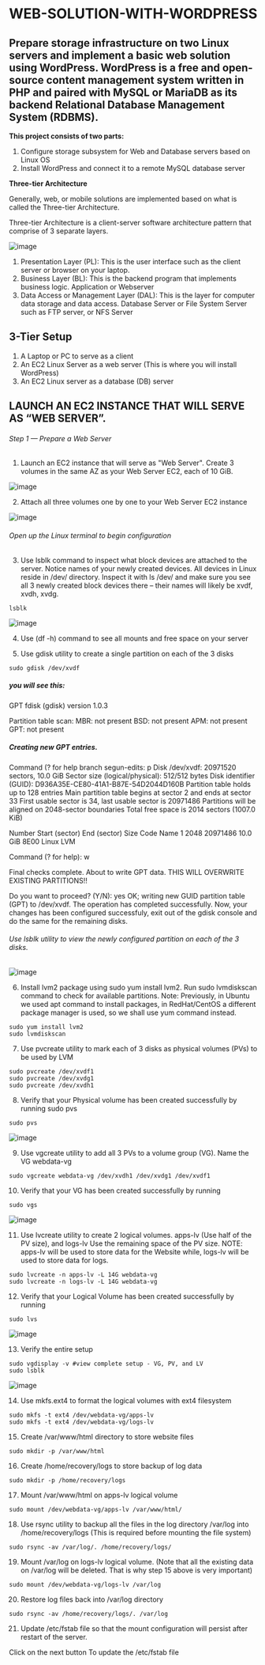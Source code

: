 # WEB-SOLUTION-WITH-WORDPRESS
## Prepare storage infrastructure on two Linux servers and implement a basic web solution using WordPress. WordPress is a free and open-source content management system written in PHP and paired with MySQL or MariaDB as its backend Relational Database Management System (RDBMS).

**This project consists of two parts:**

1. Configure storage subsystem for Web and Database servers based on Linux OS
2. Install WordPress and connect it to a remote MySQL database server

**Three-tier Architecture**

Generally, web, or mobile solutions are implemented based on what is called the Three-tier Architecture.

Three-tier Architecture is a client-server software architecture pattern that comprise of 3 separate layers.

![image](https://darey.io/wp-content/uploads/2021/07/six.jpg)

1. Presentation Layer (PL): This is the user interface such as the client server or browser on your laptop.
2. Business Layer (BL): This is the backend program that implements business logic. Application or Webserver
3. Data Access or Management Layer (DAL): This is the layer for computer data storage and data access. Database Server or File System Server such as FTP server, or NFS Server
## 3-Tier Setup
1. A Laptop or PC to serve as a client
2. An EC2 Linux Server as a web server (This is where you will install WordPress)
3. An EC2 Linux server as a database (DB) server

## LAUNCH AN EC2 INSTANCE THAT WILL SERVE AS “WEB SERVER”.
###### Step 1 — Prepare a Web Server

1. Launch an EC2 instance that will serve as "Web Server". Create 3 volumes in the same AZ as your Web Server EC2, each of 10 GiB.

![image](https://darey.io/wp-content/uploads/2021/07/volume_creation.png)

2. Attach all three volumes one by one to your Web Server EC2 instance

![image](https://darey.io/wp-content/uploads/2021/07/attach_volume.png)

###### Open up the Linux terminal to begin configuration

3. Use lsblk command to inspect what block devices are attached to the server. Notice names of your newly created devices. 
All devices in Linux reside in /dev/ directory. Inspect it with ls /dev/ and make sure you see all 3 newly created block devices
there – their names will likely be xvdf, xvdh, xvdg.

```
lsblk 
```
![image](https://darey.io/wp-content/uploads/2021/07/lsblk.png)

4. Use (df -h) command to see all mounts and free space on your server

5. Use gdisk utility to create a single partition on each of the 3 disks

```
sudo gdisk /dev/xvdf
```
##### you will see this: 

GPT fdisk (gdisk) version 1.0.3

Partition table scan:
  MBR: not present
  BSD: not present
  APM: not present
  GPT: not present

##### Creating new GPT entries.

Command (? for help branch segun-edits: p
Disk /dev/xvdf: 20971520 sectors, 10.0 GiB
Sector size (logical/physical): 512/512 bytes
Disk identifier (GUID): D936A35E-CE80-41A1-B87E-54D2044D160B
Partition table holds up to 128 entries
Main partition table begins at sector 2 and ends at sector 33
First usable sector is 34, last usable sector is 20971486
Partitions will be aligned on 2048-sector boundaries
Total free space is 2014 sectors (1007.0 KiB)

Number  Start (sector)    End (sector)  Size       Code  Name
   1            2048        20971486   10.0 GiB    8E00  Linux LVM

Command (? for help): w

Final checks complete. About to write GPT data. THIS WILL OVERWRITE EXISTING
PARTITIONS!!

Do you want to proceed? (Y/N): yes
OK; writing new GUID partition table (GPT) to /dev/xvdf.
The operation has completed successfully.
Now,  your changes has been configured successfuly, exit out of the gdisk console and do the same for the remaining disks.

###### Use lsblk utility to view the newly configured partition on each of the 3 disks.


![image](https://darey.io/wp-content/uploads/2021/07/new_partitions.png)


6. Install lvm2 package using sudo yum install lvm2. Run sudo lvmdiskscan command to check for available partitions.
Note: Previously, in Ubuntu we used apt command to install packages, in RedHat/CentOS a different package manager is used, so we shall use yum command instead.

```
sudo yum install lvm2
sudo lvmdiskscan 
```

7. Use pvcreate utility to mark each of 3 disks as physical volumes (PVs) to be used by LVM

```
sudo pvcreate /dev/xvdf1
sudo pvcreate /dev/xvdg1
sudo pvcreate /dev/xvdh1
```


8. Verify that your Physical volume has been created successfully by running sudo pvs

```
sudo pvs
```

![image](https://darey.io/wp-content/uploads/2021/07/pvs.png)

9. Use vgcreate utility to add all 3 PVs to a volume group (VG). Name the VG webdata-vg

```
sudo vgcreate webdata-vg /dev/xvdh1 /dev/xvdg1 /dev/xvdf1
```

10. Verify that your VG has been created successfully by running

```
sudo vgs
```

![image](https://darey.io/wp-content/uploads/2021/07/vgs.png)


11. Use lvcreate utility to create 2 logical volumes. apps-lv (Use half of the PV size), and logs-lv Use the remaining space of the PV size. 
NOTE: apps-lv will be used to store data for the Website while, logs-lv will be used to store data for logs.


```
sudo lvcreate -n apps-lv -L 14G webdata-vg
sudo lvcreate -n logs-lv -L 14G webdata-vg
```

12. Verify that your Logical Volume has been created successfully by running 

```
sudo lvs
```

![image](https://darey.io/wp-content/uploads/2021/07/lvs.png)


13. Verify the entire setup

```
sudo vgdisplay -v #view complete setup - VG, PV, and LV
sudo lsblk
```

![image](https://darey.io/wp-content/uploads/2021/07/lsblk3.png)


14. Use mkfs.ext4 to format the logical volumes with ext4 filesystem

```
sudo mkfs -t ext4 /dev/webdata-vg/apps-lv
sudo mkfs -t ext4 /dev/webdata-vg/logs-lv
```

15. Create /var/www/html directory to store website files


```
sudo mkdir -p /var/www/html
```

16. Create /home/recovery/logs to store backup of log data

```
sudo mkdir -p /home/recovery/logs
```

17. Mount /var/www/html on apps-lv logical volume

```
sudo mount /dev/webdata-vg/apps-lv /var/www/html/
```

18. Use rsync utility to backup all the files in the log directory /var/log into /home/recovery/logs (This is required before mounting the file system)

```
sudo rsync -av /var/log/. /home/recovery/logs/
```

19. Mount /var/log on logs-lv logical volume. (Note that all the existing data on /var/log will be deleted. That is why step 15 above is very
important)

```
sudo mount /dev/webdata-vg/logs-lv /var/log
```

20. Restore log files back into /var/log directory

```
sudo rsync -av /home/recovery/logs/. /var/log
```


21. Update /etc/fstab file so that the mount configuration will persist after restart of the server.

Click on the next button To update the /etc/fstab file
